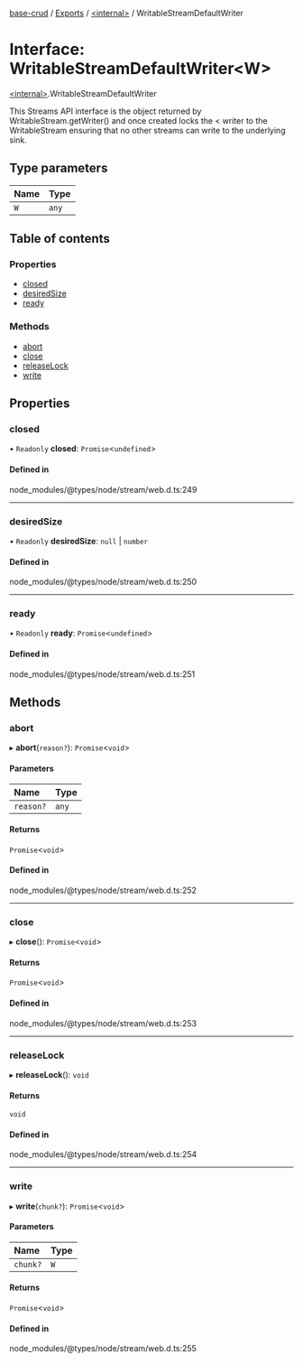 [base-crud](../README.md) / [Exports](../modules.md) / [\<internal\>](../modules/internal_.md) / WritableStreamDefaultWriter

# Interface: WritableStreamDefaultWriter\<W\>

[\<internal\>](../modules/internal_.md).WritableStreamDefaultWriter

This Streams API interface is the object returned by
WritableStream.getWriter() and once created locks the < writer to the
WritableStream ensuring that no other streams can write to the underlying
sink.

## Type parameters

| Name | Type |
| :------ | :------ |
| `W` | `any` |

## Table of contents

### Properties

- [closed](internal_.WritableStreamDefaultWriter.md#closed)
- [desiredSize](internal_.WritableStreamDefaultWriter.md#desiredsize)
- [ready](internal_.WritableStreamDefaultWriter.md#ready)

### Methods

- [abort](internal_.WritableStreamDefaultWriter.md#abort)
- [close](internal_.WritableStreamDefaultWriter.md#close)
- [releaseLock](internal_.WritableStreamDefaultWriter.md#releaselock)
- [write](internal_.WritableStreamDefaultWriter.md#write)

## Properties

### closed

• `Readonly` **closed**: `Promise`\<`undefined`\>

#### Defined in

node_modules/@types/node/stream/web.d.ts:249

___

### desiredSize

• `Readonly` **desiredSize**: ``null`` \| `number`

#### Defined in

node_modules/@types/node/stream/web.d.ts:250

___

### ready

• `Readonly` **ready**: `Promise`\<`undefined`\>

#### Defined in

node_modules/@types/node/stream/web.d.ts:251

## Methods

### abort

▸ **abort**(`reason?`): `Promise`\<`void`\>

#### Parameters

| Name | Type |
| :------ | :------ |
| `reason?` | `any` |

#### Returns

`Promise`\<`void`\>

#### Defined in

node_modules/@types/node/stream/web.d.ts:252

___

### close

▸ **close**(): `Promise`\<`void`\>

#### Returns

`Promise`\<`void`\>

#### Defined in

node_modules/@types/node/stream/web.d.ts:253

___

### releaseLock

▸ **releaseLock**(): `void`

#### Returns

`void`

#### Defined in

node_modules/@types/node/stream/web.d.ts:254

___

### write

▸ **write**(`chunk?`): `Promise`\<`void`\>

#### Parameters

| Name | Type |
| :------ | :------ |
| `chunk?` | `W` |

#### Returns

`Promise`\<`void`\>

#### Defined in

node_modules/@types/node/stream/web.d.ts:255

